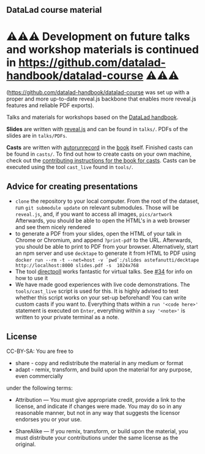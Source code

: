 ## DataLad course material


# ⚠️⚠️⚠️ Development on future talks and workshop materials is continued in https://github.com/datalad-handbook/datalad-course ⚠️⚠️⚠️
(https://github.com/datalad-handbook/datalad-course was set up with a proper and more up-to-date reveal.js backbone that enables more reveal.js features and reliable PDF exports).


Talks and materials for workshops based on the [DataLad handbook](http://handbook.datalad.org).

**Slides** are written with [reveal.js](https://github.com/hakimel/reveal.js/) and can be found in ``talks/``.
PDFs of the slides are in ``talks/PDFs``.

**Casts** are written with [autorunrecord]() in the [book](https://github.com/datalad-handbook/book) itself. Finished casts can be found in ``casts/``. To find out how to create casts on your own machine, check out the [contributing instructions for the book for casts](http://handbook.datalad.org/en/latest/contributing.html#directives). Casts can be executed using the tool ``cast_live`` found in ``tools/``.

## Advice for creating presentations

- ``clone`` the repository to your local computer. From the root of the dataset, run ``git submodule update`` on relevant submodules. Those will be ``reveal.js``, and, if you want to access all images, ``pics/artwork`` Afterwards, you should be able to open the HTML's in a web browser and see them nicely rendered
- to generate a PDF from your slides, open the HTML of your talk in Chrome or Chromium, and append ``?print-pdf`` to the URL. Afterwards, you should be able to print to PDF from your browser. Alternatively, start an npm server and use ``decktape`` to generate it from HTML to PDF using ``docker run --rm -t --net=host -v `pwd`:/slides astefanutti/decktape http://localhost:8000 slides.pdf -s  1024x768``
- The tool [directpoll](https://directpoll.com/) works fantastic for virtual talks. See [#34](https://github.com/datalad-handbook/course/issues/34) for info on how to use it
- We have made good experiences with live code demonstrations. The ``tools/cast_live`` script is used for this. It is highly advised to test whether this script works on your set-up beforehand! You can write custom casts if you want to. Everything thats within a ``run '<code here>'`` statement is executed on ``Enter``, everything within a ``say '<note>'`` is written to your private terminal as a note.

## License

CC-BY-SA: You are free to

   - share - copy and redistribute the material in any medium or format
   - adapt - remix, transform, and build upon the material for any purpose, even commercially

under the following terms:

   - Attribution — You must give appropriate credit, provide a link to the license, and indicate if changes were made. You may do so in any reasonable manner, but not in any way that suggests the licensor endorses you or your use.

   - ShareAlike — If you remix, transform, or build upon the material, you must distribute your contributions under the same license as the original.
